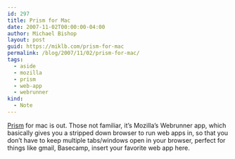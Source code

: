```yaml
---
id: 297
title: Prism for Mac
date: 2007-11-02T00:00:00-04:00
author: Michael Bishop
layout: post
guid: https://miklb.com/prism-for-mac
permalink: /blog/2007/11/02/prism-for-mac/
tags:
  - aside
  - mozilla
  - prism
  - web-app
  - webrunner
kind:
  - Note
---
```

<p><a href="http://labs.mozilla.com/2007/11/prism-prototype-now-available-on-mac-and-linux/">Prism</a> for mac is out.  Those not familiar, it’s Mozilla’s Webrunner app, which basically gives you a stripped down browser to run web apps in, so that you don’t have to keep multiple tabs/windows open in your browser, perfect for things like gmail, Basecamp, insert your favorite web app here.</p>